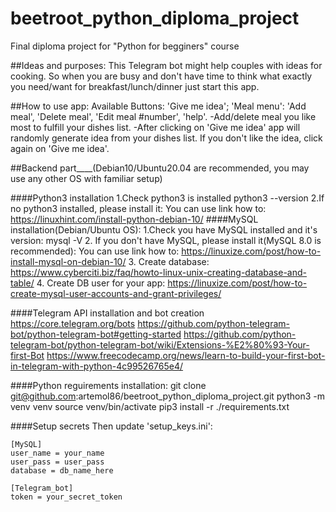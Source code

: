 # beetroot_python_diploma_project
Final diploma project for "Python for begginers" course

##Ideas and purposes:
This Telegram bot might help couples with ideas for cooking. 
So when you are busy and don't have time to think what exactly you need/want for breakfast/lunch/dinner just start this app.

##How to use app:
Available Buttons: 'Give me idea'; 'Meal menu': 'Add meal', 'Delete meal', 'Edit meal #number', 'help'.
-Add/delete meal you like most to fulfill your dishes list. 
-After clicking on 'Give me idea' app will randomly generate idea from your dishes list. If you don't like the idea, click again on 'Give me idea'.


##Backend part____(Debian10/Ubuntu20.04 are recommended, you may use any other OS with familiar setup)

####Python3 installation
1.Check python3 is installed
python3 --version 
2.If no python3 installed, please install it:
You can use link how to: https://linuxhint.com/install-python-debian-10/
####MySQL installation(Debian/Ubuntu OS):
1.Check you have MySQL installed and it's version:
mysql -V
2. If you don't have MySQL, please install it(MySQL 8.0 is recommended):
You can use link how to: https://linuxize.com/post/how-to-install-mysql-on-debian-10/
3. Create database:
https://www.cyberciti.biz/faq/howto-linux-unix-creating-database-and-table/
4. Create DB user for your app:
https://linuxize.com/post/how-to-create-mysql-user-accounts-and-grant-privileges/

####Telegram API installation and bot creation
https://core.telegram.org/bots 
https://github.com/python-telegram-bot/python-telegram-bot#getting-started 
https://github.com/python-telegram-bot/python-telegram-bot/wiki/Extensions-%E2%80%93-Your-first-Bot 
https://www.freecodecamp.org/news/learn-to-build-your-first-bot-in-telegram-with-python-4c99526765e4/ 

####Python reguirements installation:
git clone git@github.com:artemol86/beetroot_python_diploma_project.git
python3 -m venv venv
source venv/bin/activate
pip3 install -r ./requirements.txt


####Setup secrets
Then update 'setup_keys.ini':

	[MySQL]
	user_name = your_name
	user_pass = user_pass
	database = db_name_here
	
	[Telegram_bot]
	token = your_secret_token
	


